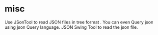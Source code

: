 misc
====
 Use JSonTool to read JSON files in tree format . You can even Query json using json Query language.
 JSON Swing Tool to read the json file.
